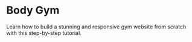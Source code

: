# Body Gym
Learn how to build a stunning and responsive gym website from scratch with this step-by-step tutorial.
